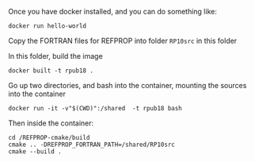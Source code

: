Once you have docker installed, and you can do something like:
```
docker run hello-world
```

Copy the FORTRAN files for REFPROP into folder ``RP10src`` in this folder

In this folder, build the image
```
docker built -t rpub18 .
```

Go up two directories, and bash into the container, mounting the sources into the container
```
docker run -it -v"$(CWD)":/shared  -t rpub18 bash
```

Then inside the container:
```
cd /REFPROP-cmake/build
cmake .. -DREFPROP_FORTRAN_PATH=/shared/RP10src
cmake --build .
```
